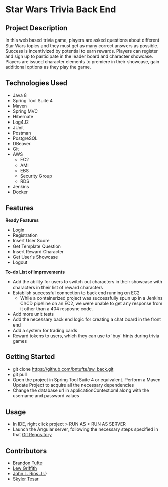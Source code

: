 # Star Wars Trivia Back End

## Project Description
In this web based trivia game, players are asked questions about different Star Wars topics and they must get as many correct answers as possible. Success is incentivized by potential to earn rewards. Players can register and sign up to participate in the leader board and character showcase. Players are issued character elements to premiere in their showcase, gain additional options as they play the game.

## Technologies Used
* Java 8
* Spring Tool Suite 4
* Maven
* Spring MVC
* Hibernate
* Log4J2
* JUnit
* Postman
* PostgreSQL
* DBeaver
* Git
* AWS
	* EC2
	* AMI
	* EBS
	* Security Group
	* RDS
* Jenkins
* Docker

## Features
**Ready Features**
* Login
* Registration
* Insert User Score
* Get Template Question
* Insert Reward Character
* Get User's Showcase
* Logout

**To-do List of Improvements**
* Add the ability for users to switch out characters in their showcase with characters in their list of reward characters
* Establish successful connection to back end running on EC2
	* While a containerized project was successfully spun up in a Jenkins CI/CD pipeline on an EC2, we were unable to get any response from it other than a 404 resposne code.
* Add more unit tests
* Add the necessary back end logic for creating a chat board in the front end
* Add a system for trading cards
* Reward tokens to users, which they can use to 'buy' hints during trivia games

## Getting Started
* git clone https://github.com/bntufte/sw_back.git
* git pull
* Open the project in Spring Tool Suite 4 or equivalent. Perform a Maven Update Project to acquire all the necessary dependencies
* Change the database url in applicationContext.xml along with the username and password values

## Usage
* In IDE, right click project > RUN AS > RUN AS SERVER
* Launch the Angular server, following the necessary steps specified in that [Git Repository](https://github.com/bntufte/sw_front)

## Contributors
* [Brandon Tufte](https://github.com/bntufte)
* [Lew Griffith](https://github.com/logriffith)
* [John L. Rios Jr.](https://github.com/jlrjr98)}
* [Skyler Tesar](https://github.com/skytsar)